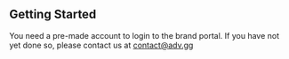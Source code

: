 ## Getting Started

You need a pre-made account to login to the brand portal. If you have not yet done so, please contact us at contact@adv.gg
